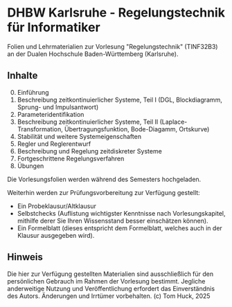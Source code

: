# DHBW Karlsruhe - Regelungstechnik für Informatiker
Folien und Lehrmaterialien zur Vorlesung "Regelungstechnik" (TINF32B3) an der Dualen Hochschule Baden-Württemberg (Karlsruhe).

## Inhalte
0. Einführung
1. Beschreibung zeitkontinuierlicher Systeme, Teil I (DGL, Blockdiagramm, Sprung- und Impulsantwort)
2. Parameteridentifikation
3. Beschreibung zeitkontinuierlicher Systeme, Teil II (Laplace-Transformation, Übertragungsfunktion, Bode-Diagamm, Ortskurve)
4. Stabilität und weitere Systemeigenschaften
5. Regler und Reglerentwurf
6. Beschreibung und Regelung zeitdiskreter Systeme
7. Fortgeschrittene Regelungsverfahren
8. Übungen

Die Vorlesungsfolien werden während des Semesters hochgeladen.

Weiterhin werden zur Prüfungsvorbereitung zur Verfügung gestellt:
- Ein Probeklausur/Altklausur
- Selbstchecks (Auflistung wichtigster Kenntnisse nach Vorlesungskapitel, mithilfe derer Sie Ihren Wissensstand besser einschätzen können).
- Ein Formelblatt (dieses entspricht dem Formelblatt, welches auch in der Klausur ausgegeben wird).

## Hinweis

Die hier zur Verfügung gestellten Materialien sind ausschließlich für den persönlichen Gebrauch im Rahmen der Vorlesung bestimmt. Jegliche anderweitige Nutzung und Veröffentlichung erfordert das Einverständnis des Autors. Änderungen und Irrtümer vorbehalten.
(c) Tom Huck, 2025
